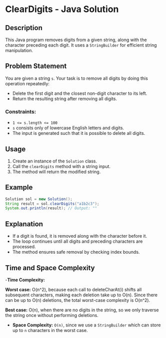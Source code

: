 # ClearDigits - Java Solution

## Description
This Java program removes digits from a given string, along with the character preceding each digit.
It uses a `StringBuilder` for efficient string manipulation.

## Problem Statement
You are given a string `s`. Your task is to remove all digits by doing this operation repeatedly:
- Delete the first digit and the closest non-digit character to its left.
- Return the resulting string after removing all digits.

### Constraints:
- `1 <= s.length <= 100`
- `s` consists only of lowercase English letters and digits.
- The input is generated such that it is possible to delete all digits.

## Usage
1. Create an instance of the `Solution` class.
2. Call the `clearDigits` method with a string input.
3. The method will return the modified string.

## Example
```java
Solution sol = new Solution();
String result = sol.clearDigits("a1b2c3");
System.out.println(result); // Output: ""
```

## Explanation
- If a digit is found, it is removed along with the character before it.
- The loop continues until all digits and preceding characters are processed.
- The method ensures safe removal by checking index bounds.

## Time and Space Complexity
-**Time Complexity:**

**Worst case:** O(n^2), because each call to deleteCharAt(i) shifts all subsequent characters, making each deletion take up to O(n). Since there can be up to O(n) deletions, the total worst-case complexity is O(n^2).

**Best case:** O(n), when there are no digits in the string, so we only traverse the string once without performing deletions.
- **Space Complexity:** `O(n)`, since we use a `StringBuilder` which can store up to `n` characters in the worst case.

